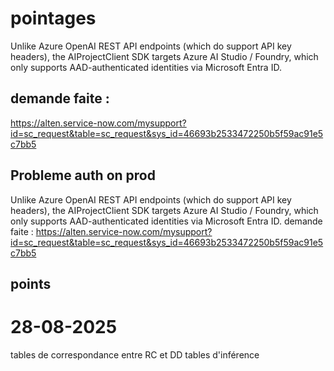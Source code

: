 # pointages

Unlike Azure OpenAI REST API endpoints (which do support API key headers), the AIProjectClient SDK targets Azure AI Studio / Foundry, which only supports AAD-authenticated identities via Microsoft Entra ID.

## demande faite : 

https://alten.service-now.com/mysupport?id=sc_request&table=sc_request&sys_id=46693b2533472250b5f59ac91e5c7bb5

## Probleme auth on prod

Unlike Azure OpenAI REST API endpoints (which do support API key headers), the AIProjectClient SDK targets Azure AI Studio / Foundry, which only supports AAD-authenticated identities via Microsoft Entra ID.
demande faite : https://alten.service-now.com/mysupport?id=sc_request&table=sc_request&sys_id=46693b2533472250b5f59ac91e5c7bb5

## points 
# 28-08-2025
tables de correspondance entre RC et DD
tables d'inférence
